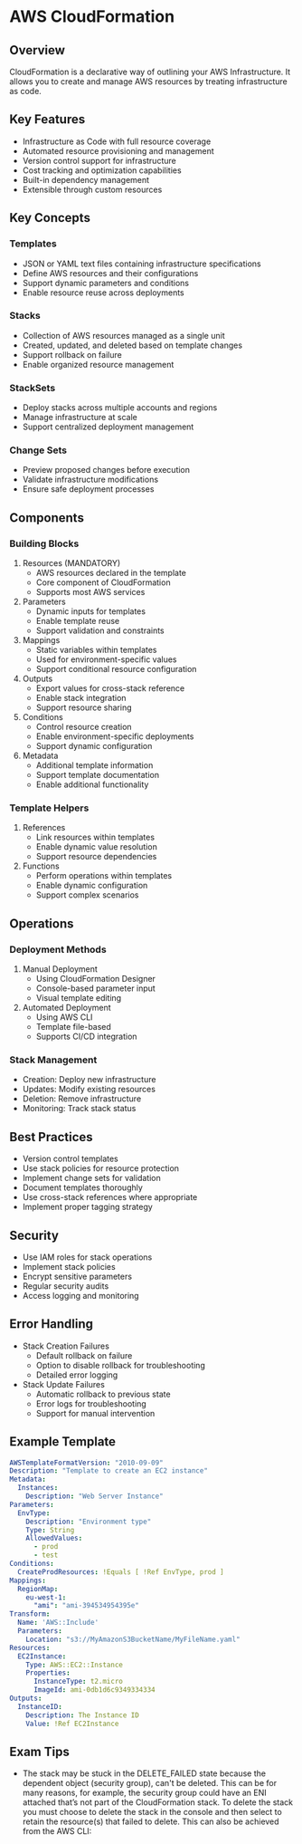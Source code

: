 # AWS CloudFormation

## Overview

CloudFormation is a declarative way of outlining your AWS Infrastructure. It allows you to create and manage AWS resources by treating infrastructure as code.

## Key Features
- Infrastructure as Code with full resource coverage
- Automated resource provisioning and management
- Version control support for infrastructure
- Cost tracking and optimization capabilities
- Built-in dependency management
- Extensible through custom resources

## Key Concepts

### Templates
- JSON or YAML text files containing infrastructure specifications
- Define AWS resources and their configurations
- Support dynamic parameters and conditions
- Enable resource reuse across deployments

### Stacks
- Collection of AWS resources managed as a single unit
- Created, updated, and deleted based on template changes
- Support rollback on failure
- Enable organized resource management

### StackSets
- Deploy stacks across multiple accounts and regions
- Manage infrastructure at scale
- Support centralized deployment management

### Change Sets
- Preview proposed changes before execution
- Validate infrastructure modifications
- Ensure safe deployment processes

## Components

### Building Blocks
1. Resources (MANDATORY)
   - AWS resources declared in the template
   - Core component of CloudFormation
   - Supports most AWS services
2. Parameters
   - Dynamic inputs for templates
   - Enable template reuse
   - Support validation and constraints
3. Mappings
   - Static variables within templates
   - Used for environment-specific values
   - Support conditional resource configuration
4. Outputs
   - Export values for cross-stack reference
   - Enable stack integration
   - Support resource sharing
5. Conditions
   - Control resource creation
   - Enable environment-specific deployments
   - Support dynamic configuration
6. Metadata
   - Additional template information
   - Support template documentation
   - Enable additional functionality

### Template Helpers
1. References
   - Link resources within templates
   - Enable dynamic value resolution
   - Support resource dependencies
2. Functions
   - Perform operations within templates
   - Enable dynamic configuration
   - Support complex scenarios

## Operations

### Deployment Methods
1. Manual Deployment
   - Using CloudFormation Designer
   - Console-based parameter input
   - Visual template editing
2. Automated Deployment
   - Using AWS CLI
   - Template file-based
   - Supports CI/CD integration

### Stack Management
- Creation: Deploy new infrastructure
- Updates: Modify existing resources
- Deletion: Remove infrastructure
- Monitoring: Track stack status

## Best Practices
- Version control templates
- Use stack policies for resource protection
- Implement change sets for validation
- Document templates thoroughly
- Use cross-stack references where appropriate
- Implement proper tagging strategy

## Security
- Use IAM roles for stack operations
- Implement stack policies
- Encrypt sensitive parameters
- Regular security audits
- Access logging and monitoring

## Error Handling
- Stack Creation Failures
  - Default rollback on failure
  - Option to disable rollback for troubleshooting
  - Detailed error logging
- Stack Update Failures
  - Automatic rollback to previous state
  - Error logs for troubleshooting
  - Support for manual intervention

## Example Template
```yaml
AWSTemplateFormatVersion: "2010-09-09"
Description: "Template to create an EC2 instance"
Metadata:
  Instances:
    Description: "Web Server Instance"
Parameters:
  EnvType:
    Description: "Environment type"
    Type: String
    AllowedValues:
      - prod
      - test
Conditions:
  CreateProdResources: !Equals [ !Ref EnvType, prod ]
Mappings:
  RegionMap:
    eu-west-1:
      "ami": "ami-394534954395e"
Transform:
  Name: 'AWS::Include'
  Parameters:
    Location: "s3://MyAmazonS3BucketName/MyFileName.yaml"
Resources:
  EC2Instance:
    Type: AWS::EC2::Instance
    Properties:
      InstanceType: t2.micro
      ImageId: ami-0db1d6c9349334334
Outputs:
  InstanceID:
    Description: The Instance ID
    Value: !Ref EC2Instance
```

## Exam Tips

- The stack may be stuck in the DELETE_FAILED state because the dependent object (security group), can't be deleted. This can be for many reasons, for example, the security group could have an ENI attached that’s not part of the CloudFormation stack. To delete the stack you must choose to delete the stack in the console and then select to retain the resource(s) that failed to delete. This can also be achieved from the AWS CLI: